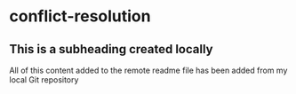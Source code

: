 # conflict-resolution
## This is a subheading created locally
All of this content added to the remote readme file has been added from my local Git repository